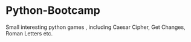 # Python-Bootcamp
Small interesting python games , including Caesar Cipher, Get Changes, Roman Letters etc.
